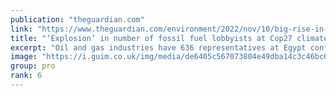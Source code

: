 ```yaml
---
publication: "theguardian.com"
link: "https://www.theguardian.com/environment/2022/nov/10/big-rise-in-number-of-fossil-fuel-lobbyists-at-cop27-climate-summit"
title: "‘Explosion’ in number of fossil fuel lobbyists at Cop27 climate summit"
excerpt: "Oil and gas industries have 636 representatives at Egypt conference – a rise of more than 25% on previous year"
image: "https://i.guim.co.uk/img/media/de6405c567073804e49dba14c3c46bc6e1c9d0e7/0_132_3500_2101/master/3500.jpg?width=1200&height=630&quality=85&auto=format&fit=crop&overlay-align=bottom%2Cleft&overlay-width=100p&overlay-base64=L2ltZy9zdGF0aWMvb3ZlcmxheXMvdGctZGVmYXVsdC5wbmc&enable=upscale&s=e7290d0c27d271af57490f148faddef7"
group: pro
rank: 6
---
```

